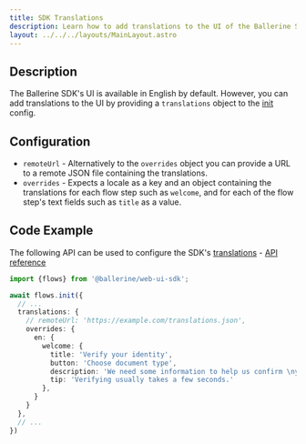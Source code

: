 ```yaml
---
title: SDK Translations
description: Learn how to add translations to the UI of the Ballerine SDK
layout: ../../../layouts/MainLayout.astro
---
```


## Description

The Ballerine SDK's UI is available in English by default. However, you can add translations to the UI by
providing a `translations` object to the [init](/en/api/sdk/flows-init-options) config.

## Configuration

- `remoteUrl` - Alternatively to the `overrides` object you can provide a URL to a remote JSON file
  containing the translations.
- `overrides` - Expects a locale as a key and an object containing the translations for each flow
  step such as `welcome`, and for each of the flow step's text fields such as `title` as a value.

## Code Example

The following API can be used to configure the SDK's [translations](#configuration) - [API reference](/en/api/sdk/flows-translations)

```typescript
import {flows} from '@ballerine/web-ui-sdk';

await flows.init({
  // ...
  translations: {
    // remoteUrl: 'https://example.com/translations.json',
    overrides: {
      en: {
        welcome: {
          title: 'Verify your identity',
          button: 'Choose document type',
          description: 'We need some information to help us confirm \nyour identity.',
          tip: 'Verifying usually takes a few seconds.'
        },
      }
    }
  },
  // ...
})
```

